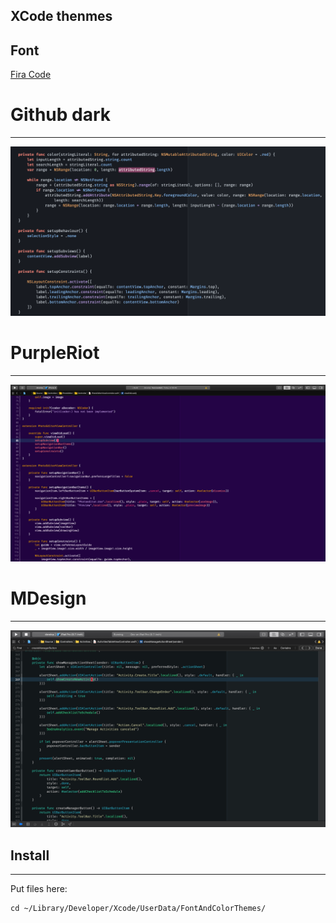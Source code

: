XCode thenmes
----------------

## Font
[Fira Code](https://github.com/tonsky/FiraCode)

# Github dark
----------------
<p align="center">
  <img src="https://github.com/Konrad77/xcode1x-themes/blob/master/screenshots/githubdark.png" alt="Icon"/>
</p>


# PurpleRiot
----------------
<p align="center">
  <img src="https://github.com/Konrad77/xcode1x-themes/blob/master/screenshots/purpleriot.png" alt="Icon"/>
</p>


# MDesign
----------------
<p align="center">
  <img src="https://github.com/Konrad77/xcode1x-themes/blob/master/screenshots/mdesign.png" alt="Icon"/>
</p>

## Install
----------------
Put files here:


```
cd ~/Library/Developer/Xcode/UserData/FontAndColorThemes/
```

